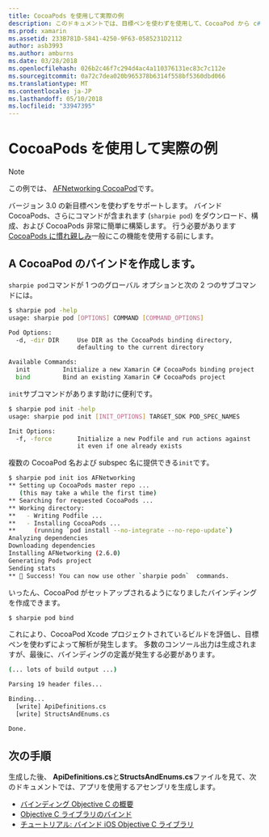```yaml
---
title: CocoaPods を使用して実際の例
description: このドキュメントでは、目標ペンを使わずを使用して、CocoaPod から c# バインディングの定義を自動的に生成する方法を示します。
ms.prod: xamarin
ms.assetid: 233B781D-5841-4250-9F63-0585231D2112
author: asb3993
ms.author: amburns
ms.date: 03/28/2018
ms.openlocfilehash: 026b2c46f7c294d4ac4a110376131ec83c7c112e
ms.sourcegitcommit: 0a72c7dea020b965378b6314f558bf5360dbd066
ms.translationtype: MT
ms.contentlocale: ja-JP
ms.lasthandoff: 05/10/2018
ms.locfileid: "33947395"
---
```

# <a name="real-world-example-using-cocoapods"></a>CocoaPods を使用して実際の例

> [!NOTE]
> この例では、 [AFNetworking CocoaPod](https://cocoapods.org/pods/AFNetworking)です。

バージョン 3.0 の新目標ペンを使わずをサポートします。 バインド CocoaPods、さらにコマンドが含まれます (`sharpie pod`) をダウンロード、構成、および CocoaPods 非常に簡単に構築します。 行う必要があります[CocoaPods に慣れ親しみ](https://cocoapods.org)一般にこの機能を使用する前にします。

## <a name="creating-a-binding-for-a-cocoapod"></a>A CocoaPod のバインドを作成します。

`sharpie pod`コマンドが 1 つのグローバル オプションと次の 2 つのサブコマンドには。

```bash
$ sharpie pod -help
usage: sharpie pod [OPTIONS] COMMAND [COMMAND_OPTIONS]

Pod Options:
  -d, -dir DIR     Use DIR as the CocoaPods binding directory,
                   defaulting to the current directory

Available Commands:
  init         Initialize a new Xamarin C# CocoaPods binding project
  bind         Bind an existing Xamarin C# CocoaPods project
```

`init`サブコマンドがあります助けに便利です。

```bash
$ sharpie pod init -help
usage: sharpie pod init [INIT_OPTIONS] TARGET_SDK POD_SPEC_NAMES

Init Options:
  -f, -force       Initialize a new Podfile and run actions against
                   it even if one already exists
```

複数の CocoaPod 名および subspec 名に提供できる`init`です。

```bash
$ sharpie pod init ios AFNetworking
** Setting up CocoaPods master repo ...
   (this may take a while the first time)
** Searching for requested CocoaPods ...
** Working directory:
**   - Writing Podfile ...
**   - Installing CocoaPods ...
**     (running `pod install --no-integrate --no-repo-update`)
Analyzing dependencies
Downloading dependencies
Installing AFNetworking (2.6.0)
Generating Pods project
Sending stats
** 🍻 Success! You can now use other `sharpie podn`  commands.
```

いったん、CocoaPod がセットアップされるようになりましたバインディングを作成できます。

```bash
$ sharpie pod bind
```

これにより、CocoaPod Xcode プロジェクトされているビルドを評価し、目標ペンを使わずによって解析が発生します。 多数のコンソール出力は生成されますが、最後に、バインディングの定義が発生する必要があります。

```bash
(... lots of build output ...)

Parsing 19 header files...

Binding...
  [write] ApiDefinitions.cs
  [write] StructsAndEnums.cs

Done.
```

## <a name="next-steps"></a>次の手順

生成した後、 **ApiDefinitions.cs**と**StructsAndEnums.cs**ファイルを見て、次のドキュメントでは、アプリを使用するアセンブリを生成します。

- [バインディング Objective C の概要](~/cross-platform/macios/binding/overview.md)
- [Objective C ライブラリのバインド](~/cross-platform/macios/binding/objective-c-libraries.md)
- [チュートリアル: バインド iOS Objective C ライブラリ](~/ios/platform/binding-objective-c/walkthrough.md)

